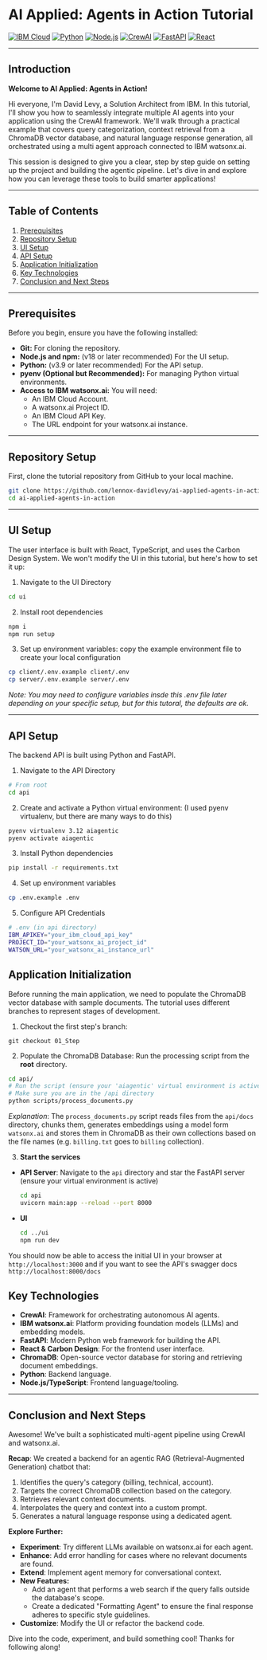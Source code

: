 # AI Applied: Agents in Action Tutorial

[![IBM Cloud](https://img.shields.io/badge/IBM%20Cloud-Watsonx.ai-blue)](https://cloud.ibm.com/watsonx)
[![Python](https://img.shields.io/badge/Python-3.9%2B-blueviolet)](https://www.python.org/)
[![Node.js](https://img.shields.io/badge/Node.js-18%2B-green)](https://nodejs.org/)
[![CrewAI](https://img.shields.io/badge/Framework-CrewAI-orange)](https://www.crewai.com/)
[![FastAPI](https://img.shields.io/badge/API-FastAPI-teal)](https://fastapi.tiangolo.com/)
[![React](https://img.shields.io/badge/UI-React-blue)](https://reactjs.org/)

---

## Introduction

**Welcome to AI Applied: Agents in Action!**

Hi everyone, I'm David Levy, a Solution Architect from IBM. In this tutorial, I'll show you how to seamlessly integrate multiple AI agents into your application using the CrewAI framework. We'll walk through a practical example that covers query categorization, context retrieval from a ChromaDB vector database, and natural language response generation, all orchestrated using a multi agent approach connected to IBM watsonx.ai.

This session is designed to give you a clear, step by step guide on setting up the project and building the agentic pipeline. Let's dive in and explore how you can leverage these tools to build smarter applications!

---

## Table of Contents

1.  [Prerequisites](#prerequisites)
2.  [Repository Setup](#repository-setup)
3.  [UI Setup](#ui-setup)
4.  [API Setup](#api-setup)
5.  [Application Initialization](#application-initialization)
6.  [Key Technologies](#key-technologies)
7.  [Conclusion and Next Steps](#conclusion-and-next-steps)

---

## Prerequisites

Before you begin, ensure you have the following installed:

*   **Git:** For cloning the repository.
*   **Node.js and npm:** (v18 or later recommended) For the UI setup.
*   **Python:** (v3.9 or later recommended) For the API setup.
*   **pyenv (Optional but Recommended):** For managing Python virtual environments.
*   **Access to IBM watsonx.ai:** You will need:
    *   An IBM Cloud Account.
    *   A watsonx.ai Project ID.
    *   An IBM Cloud API Key.
    *   The URL endpoint for your watsonx.ai instance.

---

## Repository Setup

First, clone the tutorial repository from GitHub to your local machine.

```bash
git clone https://github.com/lennox-davidlevy/ai-applied-agents-in-action.git
cd ai-applied-agents-in-action
```
---

## UI Setup

The user interface is built with React, TypeScript, and uses the Carbon Design System. We won't modify the UI in this tutorial, but here's how to set it up:

1. Navigate to the UI Directory
```bash
cd ui
```
2. Install root dependencies
```bash
npm i
npm run setup
```
3. Set up environment variables: copy the example environment file to create your local configuration
```bash
cp client/.env.example client/.env
cp server/.env.example server/.env
```
*Note: You may need to configure variables insde this .env file later depending on your specific setup, but for this tutoral, the defaults are ok.* 

---


## API Setup
The backend API is built using Python and FastAPI.

1. Navigate to the API Directory
```bash
# From root
cd api
```
2. Create and activate a Python virtual environment: (I used pyenv virtualenv, but there are many ways to do this)
```bash
pyenv virtualenv 3.12 aiagentic 
pyenv activate aiagentic
```
3. Install Python dependencies
```sh
pip install -r requirements.txt
```
4. Set up environment variables
```sh
cp .env.example .env
```
5. Configure API Credentials
```bash
# .env (in api directory)
IBM_APIKEY="your_ibm_cloud_api_key"
PROJECT_ID="your_watsonx_ai_project_id"
WATSON_URL="your_watsonx_ai_instance_url"
```

## Application Initialization
Before running the main application, we need to populate the ChromaDB vector database with sample documents. The tutorial uses different branches to represent stages of development.

1. Checkout the first step's branch:
```
git checkout 01_Step
```
2. Populate the ChromaDB Database: Run the processing script from the **root** directory.
```sh
cd api/
# Run the script (ensure your 'aiagentic' virtual environment is active)
# Make sure you are in the /api directory
python scripts/process_documents.py
```
*Explanation*: The `process_documents.py` script reads files from the `api/docs` directory, chunks them, generates embeddings using a model form `watsonx.ai` and stores them in ChromaDB as their own collections based on the file names (e.g. `billing.txt` goes to `billing` collection).

3. **Start the services**
- **API Server**: Navigate to the `api` directory and star the FastAPI server (ensure your virtual environment is active)
    ```sh
    cd api
    uvicorn main:app --reload --port 8000
    ```
- **UI**  
    ```sh
    cd ../ui
    npm run dev
    ```
You should now be able to access the initial UI in your browser at `http://localhost:3000` and if you want to see the API's swagger docs `http://localhost:8000/docs`

## Key Technologies

- **CrewAI**: Framework for orchestrating autonomous AI agents.
- **IBM watsonx.ai**: Platform providing foundation models (LLMs) and embedding models.
- **FastAPI**: Modern Python web framework for building the API.
- **React & Carbon Design**: For the frontend user interface.
- **ChromaDB**: Open-source vector database for storing and retrieving document embeddings.
- **Python**: Backend language.
- **Node.js/TypeScript**: Frontend language/tooling.

---



## Conclusion and Next Steps

Awesome! We've built a sophisticated multi-agent pipeline using CrewAI and watsonx.ai.

**Recap**: We created a backend for an agentic RAG (Retrieval-Augmented Generation) chatbot that:

1. Identifies the query's category (billing, technical, account).
2. Targets the correct ChromaDB collection based on the category.
3. Retrieves relevant context documents.
4. Interpolates the query and context into a custom prompt.
5. Generates a natural language response using a dedicated agent.

**Explore Further:** 

- **Experiment**: Try different LLMs available on watsonx.ai for each agent.
- **Enhance**: Add error handling for cases where no relevant documents are found.
- **Extend**: Implement agent memory for conversational context.
- **New Features:**
    - Add an agent that performs a web search if the query falls outside the database's scope.
    - Create a dedicated "Formatting Agent" to ensure the final response adheres to specific style guidelines.
- **Customize**: Modify the UI or refactor the backend code.

Dive into the code, experiment, and build something cool! Thanks for following along!
